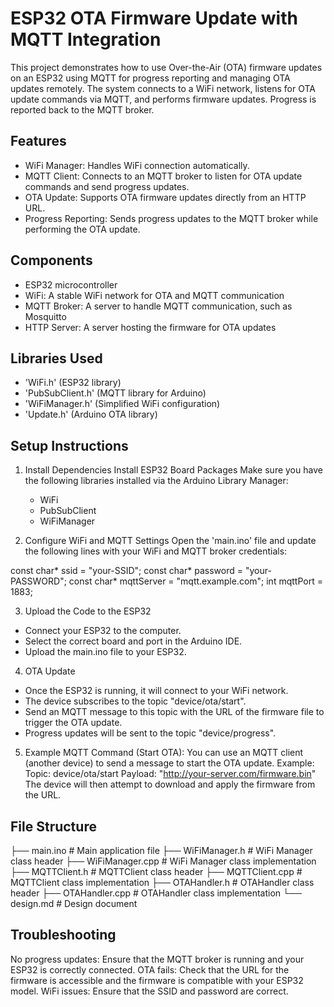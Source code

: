 # ESP32 OTA Firmware Update with MQTT Integration

This project demonstrates how to use Over-the-Air (OTA) firmware updates on an ESP32 using MQTT for progress reporting and managing OTA updates remotely. The system connects to a WiFi network, listens for OTA update commands via MQTT, and performs firmware updates. Progress is reported back to the MQTT broker.

## Features
- WiFi Manager: Handles WiFi connection automatically.
- MQTT Client: Connects to an MQTT broker to listen for OTA update commands and send progress updates.
- OTA Update: Supports OTA firmware updates directly from an HTTP URL.
- Progress Reporting: Sends progress updates to the MQTT broker while performing the OTA update.

## Components
- ESP32 microcontroller
- WiFi: A stable WiFi network for OTA and MQTT communication
- MQTT Broker: A server to handle MQTT communication, such as Mosquitto
- HTTP Server: A server hosting the firmware for OTA updates

## Libraries Used
- 'WiFi.h' (ESP32 library)
- 'PubSubClient.h' (MQTT library for Arduino)
- 'WiFiManager.h' (Simplified WiFi configuration)
- 'Update.h' (Arduino OTA library)

## Setup Instructions

1. Install Dependencies
   Install ESP32 Board Packages
    Make sure you have the following libraries installed via the Arduino Library Manager:
     - WiFi
     - PubSubClient
     - WiFiManager

2. Configure WiFi and MQTT Settings
Open the 'main.ino' file and update the following lines with your WiFi and MQTT broker credentials:

const char* ssid = "your-SSID";
const char* password = "your-PASSWORD";
const char* mqttServer = "mqtt.example.com";
int mqttPort = 1883;

3. Upload the Code to the ESP32
- Connect your ESP32 to the computer.
- Select the correct board and port in the Arduino IDE.
- Upload the main.ino file to your ESP32.

4. OTA Update
- Once the ESP32 is running, it will connect to your WiFi network.
- The device subscribes to the topic "device/ota/start".
- Send an MQTT message to this topic with the URL of the firmware file to trigger the OTA update.
- Progress updates will be sent to the topic "device/progress".

5. Example MQTT Command (Start OTA):
You can use an MQTT client (another device) to send a message to start the OTA update.
Example:
Topic: device/ota/start Payload: "http://your-server.com/firmware.bin"
The device will then attempt to download and apply the firmware from the URL.

## File Structure

├── main.ino                # Main application file
├── WiFiManager.h            # WiFi Manager class header
├── WiFiManager.cpp          # WiFi Manager class implementation
├── MQTTClient.h             # MQTTClient class header
├── MQTTClient.cpp           # MQTTClient class implementation
├── OTAHandler.h             # OTAHandler class header
├── OTAHandler.cpp           # OTAHandler class implementation
└── design.md                # Design document

## Troubleshooting
No progress updates: Ensure that the MQTT broker is running and your ESP32 is correctly connected.
OTA fails: Check that the URL for the firmware is accessible and the firmware is compatible with your ESP32 model.
WiFi issues: Ensure that the SSID and password are correct.
